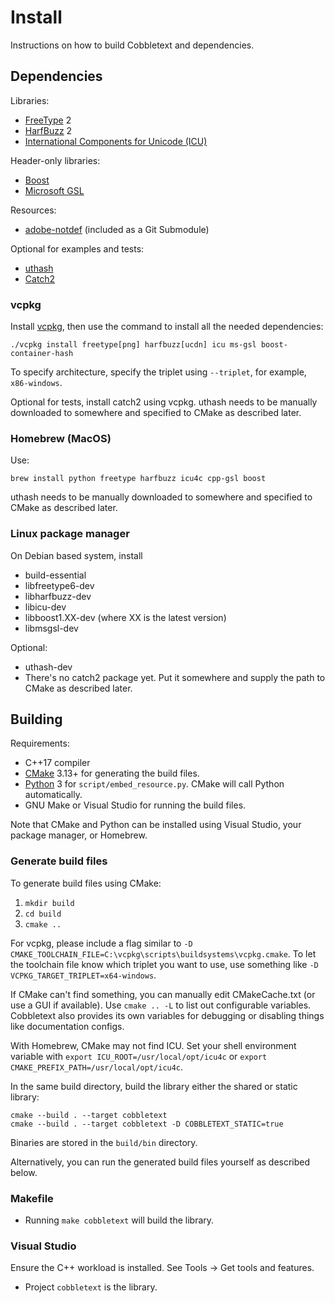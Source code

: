 # Install

Instructions on how to build Cobbletext and dependencies.

## Dependencies

Libraries:

* [FreeType](https://www.freetype.org/) 2
* [HarfBuzz](https://www.freedesktop.org/wiki/Software/HarfBuzz/) 2
* [International Components for Unicode (ICU)](http://site.icu-project.org/)

Header-only libraries:

* [Boost](https://www.boost.org/)
* [Microsoft GSL](https://github.com/microsoft/GSL)

Resources:

* [adobe-notdef](https://github.com/adobe-fonts/adobe-notdef) (included as a Git Submodule)

Optional for examples and tests:

* [uthash](https://troydhanson.github.io/uthash/)
* [Catch2](https://github.com/catchorg/Catch2)

### vcpkg

Install [vcpkg](https://github.com/microsoft/vcpkg), then use the command to install all the needed dependencies:

    ./vcpkg install freetype[png] harfbuzz[ucdn] icu ms-gsl boost-container-hash

To specify architecture, specify the triplet using `--triplet`, for example, `x86-windows`.

Optional for tests, install catch2 using vcpkg. uthash needs to be manually downloaded to somewhere and specified to CMake as described later.

### Homebrew (MacOS)

Use:

    brew install python freetype harfbuzz icu4c cpp-gsl boost

uthash needs to be manually downloaded to somewhere and specified to CMake as described later.

### Linux package manager

On Debian based system, install

* build-essential
* libfreetype6-dev
* libharfbuzz-dev
* libicu-dev
* libboost1.XX-dev (where XX is the latest version)
* libmsgsl-dev

Optional:

* uthash-dev
* There's no catch2 package yet. Put it somewhere and supply the path to CMake as described later.

## Building

Requirements:

* C++17 compiler
* [CMake](https://cmake.org/) 3.13+ for generating the build files.
* [Python](https://www.python.org/) 3 for `script/embed_resource.py`. CMake will call Python automatically.
* GNU Make or Visual Studio for running the build files.

Note that CMake and Python can be installed using Visual Studio, your package manager, or Homebrew.

### Generate build files

To generate build files using CMake:

1. `mkdir build`
2. `cd build`
3. `cmake ..`

For vcpkg, please include a flag similar to `-D CMAKE_TOOLCHAIN_FILE=C:\vcpkg\scripts\buildsystems\vcpkg.cmake`. To let the toolchain file know which triplet you want to use, use something like `-D VCPKG_TARGET_TRIPLET=x64-windows`.

If CMake can't find something, you can manually edit CMakeCache.txt (or use a GUI if available). Use `cmake .. -L` to list out configurable variables. Cobbletext also provides its own variables for debugging or disabling things like documentation configs.

With Homebrew, CMake may not find ICU. Set your shell environment variable with `export ICU_ROOT=/usr/local/opt/icu4c` or `export CMAKE_PREFIX_PATH=/usr/local/opt/icu4c`.

In the same build directory, build the library either the shared or static library:

    cmake --build . --target cobbletext
    cmake --build . --target cobbletext -D COBBLETEXT_STATIC=true

Binaries are stored in the `build/bin` directory.

Alternatively, you can run the generated build files yourself as described below.

### Makefile

* Running `make cobbletext` will build the library.

### Visual Studio

Ensure the C++ workload is installed. See Tools -> Get tools and features.

* Project `cobbletext` is the library.
